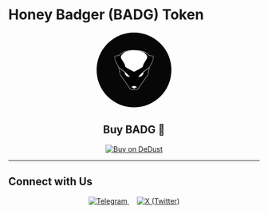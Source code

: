# Honey Badger (BADG) Token

<div align="center">
  <!-- Display BADG logo inside a circle with smaller size -->
  <img src="https://raw.githubusercontent.com/MShahboz/MShahboz/refs/heads/main/IMG_4233.jpeg" alt="BADG Logo" width="150" height="150" style="border-radius: 50%;" />

  ## Buy BADG 🚀

  <!-- DeDust logo with smaller size -->
  <a href="https://dedust.io/swap/TON/EQCisWBaHohOw74apOcku3ao4wCQTG7Z8b69qBdjPog6DUiX">
    <img src="https://raw.githubusercontent.com/BADGonTON/index.html/refs/heads/main/IMG_4606.jpeg" alt="Buy on DeDust" width="120" height="120">
  </a>
</div>

---

## Connect with Us

<div align="center">
  <!-- Telegram and X icons with smaller size -->
  <a href="https://t.me/badg_meme">
    <img src="https://raw.githubusercontent.com/BADGonTON/index.html/refs/heads/main/IMG_4605.jpeg" alt="Telegram" width="50" height="50">
  </a>
  &nbsp; &nbsp; <!-- Space between icons -->
  <a href="https://x.com/badg_meme">
    <img src="https://raw.githubusercontent.com/BADGonTON/index.html/refs/heads/main/IMG_4607.jpeg" alt="X (Twitter)" width="50" height="50">
  </a>
</div>

